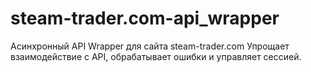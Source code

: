 # steam-trader.com-api_wrapper
Асинхронный API Wrapper для сайта steam-trader.com Упрощает взаимодействие с API, обрабатывает ошибки и управляет сессией.
